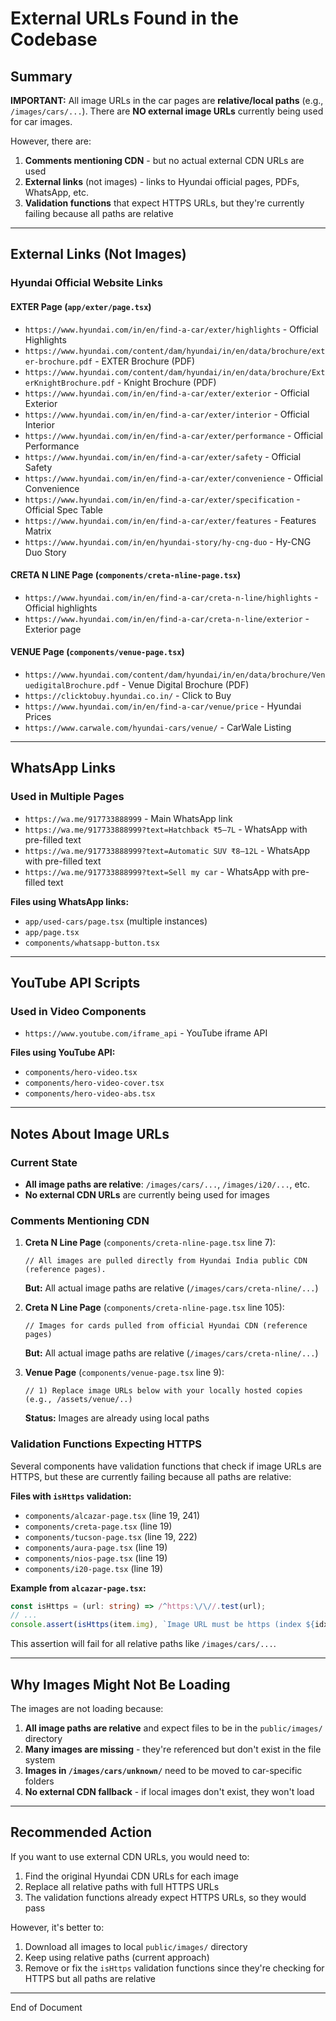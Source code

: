 # External URLs Found in the Codebase

## Summary
**IMPORTANT:** All image URLs in the car pages are **relative/local paths** (e.g., `/images/cars/...`). There are **NO external image URLs** currently being used for car images.

However, there are:
1. **Comments mentioning CDN** - but no actual external CDN URLs are used
2. **External links** (not images) - links to Hyundai official pages, PDFs, WhatsApp, etc.
3. **Validation functions** that expect HTTPS URLs, but they're currently failing because all paths are relative

---

## External Links (Not Images)

### Hyundai Official Website Links

#### EXTER Page (`app/exter/page.tsx`)
- `https://www.hyundai.com/in/en/find-a-car/exter/highlights` - Official Highlights
- `https://www.hyundai.com/content/dam/hyundai/in/en/data/brochure/exter-brochure.pdf` - EXTER Brochure (PDF)
- `https://www.hyundai.com/content/dam/hyundai/in/en/data/brochure/ExterKnightBrochure.pdf` - Knight Brochure (PDF)
- `https://www.hyundai.com/in/en/find-a-car/exter/exterior` - Official Exterior
- `https://www.hyundai.com/in/en/find-a-car/exter/interior` - Official Interior
- `https://www.hyundai.com/in/en/find-a-car/exter/performance` - Official Performance
- `https://www.hyundai.com/in/en/find-a-car/exter/safety` - Official Safety
- `https://www.hyundai.com/in/en/find-a-car/exter/convenience` - Official Convenience
- `https://www.hyundai.com/in/en/find-a-car/exter/specification` - Official Spec Table
- `https://www.hyundai.com/in/en/find-a-car/exter/features` - Features Matrix
- `https://www.hyundai.com/in/en/hyundai-story/hy-cng-duo` - Hy-CNG Duo Story

#### CRETA N LINE Page (`components/creta-nline-page.tsx`)
- `https://www.hyundai.com/in/en/find-a-car/creta-n-line/highlights` - Official highlights
- `https://www.hyundai.com/in/en/find-a-car/creta-n-line/exterior` - Exterior page

#### VENUE Page (`components/venue-page.tsx`)
- `https://www.hyundai.com/content/dam/hyundai/in/en/data/brochure/VenuedigitalBrochure.pdf` - Venue Digital Brochure (PDF)
- `https://clicktobuy.hyundai.co.in/` - Click to Buy
- `https://www.hyundai.com/in/en/find-a-car/venue/price` - Hyundai Prices
- `https://www.carwale.com/hyundai-cars/venue/` - CarWale Listing

---

## WhatsApp Links

### Used in Multiple Pages
- `https://wa.me/917733888999` - Main WhatsApp link
- `https://wa.me/917733888999?text=Hatchback ₹5–7L` - WhatsApp with pre-filled text
- `https://wa.me/917733888999?text=Automatic SUV ₹8–12L` - WhatsApp with pre-filled text
- `https://wa.me/917733888999?text=Sell my car` - WhatsApp with pre-filled text

**Files using WhatsApp links:**
- `app/used-cars/page.tsx` (multiple instances)
- `app/page.tsx`
- `components/whatsapp-button.tsx`

---

## YouTube API Scripts

### Used in Video Components
- `https://www.youtube.com/iframe_api` - YouTube iframe API

**Files using YouTube API:**
- `components/hero-video.tsx`
- `components/hero-video-cover.tsx`
- `components/hero-video-abs.tsx`

---

## Notes About Image URLs

### Current State
- **All image paths are relative**: `/images/cars/...`, `/images/i20/...`, etc.
- **No external CDN URLs** are currently being used for images

### Comments Mentioning CDN
1. **Creta N Line Page** (`components/creta-nline-page.tsx` line 7):
   ```
   // All images are pulled directly from Hyundai India public CDN (reference pages).
   ```
   **But:** All actual image paths are relative (`/images/cars/creta-nline/...`)

2. **Creta N Line Page** (`components/creta-nline-page.tsx` line 105):
   ```
   // Images for cards pulled from official Hyundai CDN (reference pages)
   ```
   **But:** All actual image paths are relative (`/images/cars/creta-nline/...`)

3. **Venue Page** (`components/venue-page.tsx` line 9):
   ```
   // 1) Replace image URLs below with your locally hosted copies (e.g., /assets/venue/..)
   ```
   **Status:** Images are already using local paths

### Validation Functions Expecting HTTPS
Several components have validation functions that check if image URLs are HTTPS, but these are currently failing because all paths are relative:

**Files with `isHttps` validation:**
- `components/alcazar-page.tsx` (line 19, 241)
- `components/creta-page.tsx` (line 19)
- `components/tucson-page.tsx` (line 19, 222)
- `components/aura-page.tsx` (line 19)
- `components/nios-page.tsx` (line 19)
- `components/i20-page.tsx` (line 19)

**Example from `alcazar-page.tsx`:**
```typescript
const isHttps = (url: string) => /^https:\/\//.test(url);
// ...
console.assert(isHttps(item.img), `Image URL must be https (index ${idx})`);
```

This assertion will fail for all relative paths like `/images/cars/...`.

---

## Why Images Might Not Be Loading

The images are not loading because:
1. **All image paths are relative** and expect files to be in the `public/images/` directory
2. **Many images are missing** - they're referenced but don't exist in the file system
3. **Images in `/images/cars/unknown/`** need to be moved to car-specific folders
4. **No external CDN fallback** - if local images don't exist, they won't load

---

## Recommended Action

If you want to use external CDN URLs, you would need to:
1. Find the original Hyundai CDN URLs for each image
2. Replace all relative paths with full HTTPS URLs
3. The validation functions already expect HTTPS URLs, so they would pass

However, it's better to:
1. Download all images to local `public/images/` directory
2. Keep using relative paths (current approach)
3. Remove or fix the `isHttps` validation functions since they're checking for HTTPS but all paths are relative

---

End of Document


